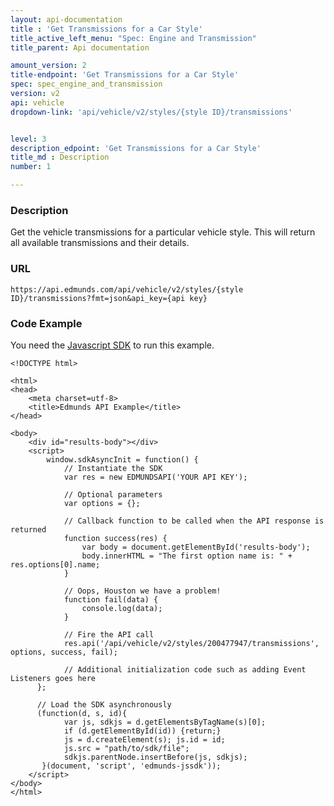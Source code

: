 ```yaml
---
layout: api-documentation
title : 'Get Transmissions for a Car Style'
title_active_left_menu: "Spec: Engine and Transmission"
title_parent: Api documentation

amount_version: 2
title-endpoint: 'Get Transmissions for a Car Style'
spec: spec_engine_and_transmission
version: v2
api: vehicle
dropdown-link: 'api/vehicle/v2/styles/{style ID}/transmissions'


level: 3
description_edpoint: 'Get Transmissions for a Car Style'
title_md : Description
number: 1

---
```


### Description

Get the vehicle transmissions for a particular vehicle style. This will return all available transmissions and their details.

### URL

	https://api.edmunds.com/api/vehicle/v2/styles/{style ID}/transmissions?fmt=json&api_key={api key}
	
### Code Example

You need the [Javascript SDK](https://github.com/EdmundsAPI/edmunds-javascript-sdk) to run this example.

	<!DOCTYPE html>

	<html>
	<head>
		<meta charset=utf-8>
		<title>Edmunds API Example</title>
	</head>

	<body>
		<div id="results-body"></div>
		<script>
		  	window.sdkAsyncInit = function() {
		    	// Instantiate the SDK
				var res = new EDMUNDSAPI('YOUR API KEY');

				// Optional parameters
				var options = {};

				// Callback function to be called when the API response is returned
				function success(res) {
					var body = document.getElementById('results-body');
					body.innerHTML = "The first option name is: " + res.options[0].name;
				}

				// Oops, Houston we have a problem!
				function fail(data) {
					console.log(data);
				}

				// Fire the API call
				res.api('/api/vehicle/v2/styles/200477947/transmissions', options, success, fail);

			    // Additional initialization code such as adding Event Listeners goes here
		  };

		  // Load the SDK asynchronously
		  (function(d, s, id){
		     	var js, sdkjs = d.getElementsByTagName(s)[0];
		     	if (d.getElementById(id)) {return;}
		     	js = d.createElement(s); js.id = id;
		     	js.src = "path/to/sdk/file";
		     	sdkjs.parentNode.insertBefore(js, sdkjs);
		   }(document, 'script', 'edmunds-jssdk'));
		</script>
	</body>
	</html>
